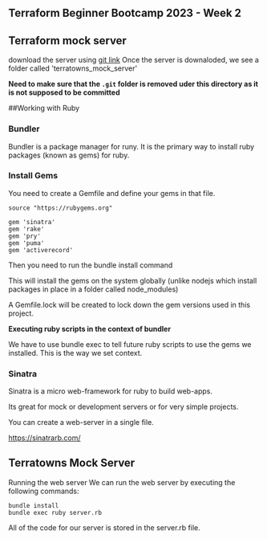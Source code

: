 ## Terraform Beginner Bootcamp 2023 - Week 2

## Terraform mock server

download the server using [git link](https://github.com/ExamProCo/terratowns_mock_server)
Once the server is downaloded, we see a folder called 'terratowns_mock_server'

**Need to make sure that the `.git` folder is removed uder this directory as it is not supposed to be committed**

##Working with Ruby
  
### Bundler

Bundler is a package manager for runy. It is the primary way to install ruby packages (known as gems) for ruby.

### Install Gems

You need to create a Gemfile and define your gems in that file.

```
source "https://rubygems.org"

gem 'sinatra'
gem 'rake'
gem 'pry'
gem 'puma'
gem 'activerecord'
```
Then you need to run the bundle install command

This will install the gems on the system globally (unlike nodejs which install packages in place in a folder called node_modules)

A Gemfile.lock will be created to lock down the gem versions used in this project.

__Executing ruby scripts in the context of bundler__


We have to use bundle exec to tell future ruby scripts to use the gems we installed. This is the way we set context.

### Sinatra

Sinatra is a micro web-framework for ruby to build web-apps.

Its great for mock or development servers or for very simple projects.

You can create a web-server in a single file.

https://sinatrarb.com/ 

## Terratowns Mock Server
Running the web server
We can run the web server by executing the following commands:
```
bundle install
bundle exec ruby server.rb

```
All of the code for our server is stored in the server.rb file.